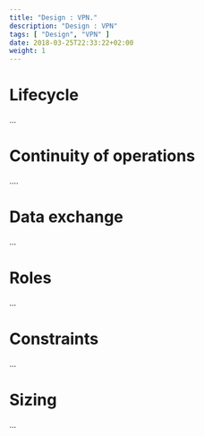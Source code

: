 ```yaml
---
title: "Design : VPN."
description: "Design : VPN"
tags: [ "Design", "VPN" ]
date: 2018-03-25T22:33:22+02:00
weight: 1
---
```

# Lifecycle 

...

# Continuity of operations

....

# Data exchange

...

# Roles 

...

# Constraints

...

# Sizing

...